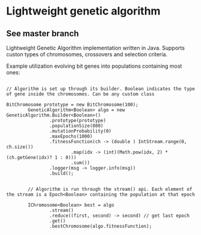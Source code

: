 # Lightweight genetic algorithm 
## See master branch

Lightweight Genetic Algorithm implementation written in Java. Supports custon types of chromosomes, crossovers and selection criteria.


Example utilization evolving bit genes into populations containing most ones:

```

// Algorithm is set up through its builder. Boolean indicates the type of gene inside the chromosomes. Can be any custom class

BitChromosome prototype = new BitChromosome(100);
        GeneticAlgorithm<Boolean> algo = new GeneticAlgorithm.Builder<Boolean>()
                .prototype(prototype)
                .populationSize(800)
                .mutationProbability(0)
                .maxEpochs(1000)
                .fitnessFunction(ch -> (double ) IntStream.range(0, ch.size())
                        .map(idx -> (int)(Math.pow(idx, 2) * (ch.getGene(idx)? 1 : 0)))
                        .sum())
                .logger(msg -> logger.info(msg))
                .build();


        // Algorithm is run through the stream() api. Each element of the stream is a Epoch<Boolean> containing the population at that epoch

        IChromosome<Boolean> best = algo
                .stream()
                .reduce((first, second) -> second) // get last epoch
                .get()
                .bestChromosome(algo.fitnessFunction);

```
